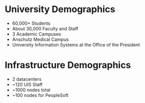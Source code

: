 <!SLIDE >
# University Demographics
* 60,000+ Students
* About 30,000 Faculty and Staff
* 3 Academic Campuses
* Anschutz Medical Campus
* University Information Systems at the Office of the President

<!SLIDE >
# Infrastructure Demographics
* 2 datacenters
* ~120 UIS Staff
* ~1000 nodes total
* ~100 nodes for PeopleSoft
